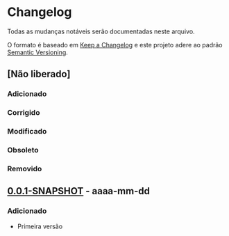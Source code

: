 # Changelog

Todas as mudanças notáveis serão documentadas neste arquivo.

O formato é baseado em [Keep a Changelog](http://keepachangelog.com/pt-BR/1.0.0/) e este projeto adere ao padrão [Semantic Versioning](http://semver.org/lang/pt-BR/spec/v2.0.0.html).

## [Não liberado]

### Adicionado

### Corrigido

### Modificado

### Obsoleto

### Removido

## [0.0.1-SNAPSHOT](https://fontes.intranet.bb.com.br/sgs/sgs-caminho-critico/sgs-caminho-critico/tags/0.0.1-SNAPSHOT) - aaaa-mm-dd

### Adicionado
- Primeira versão
